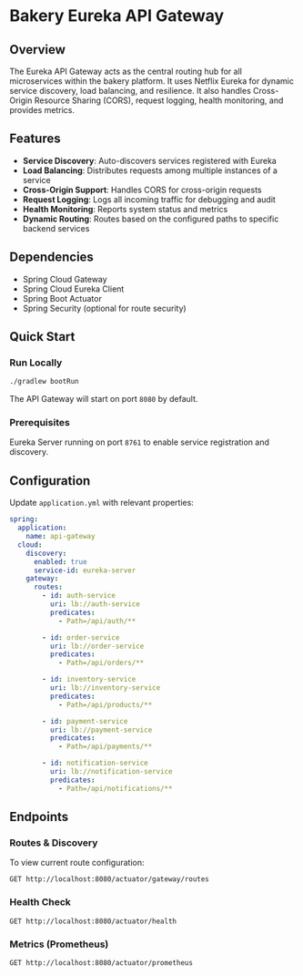 # Bakery Eureka API Gateway

## Overview
The Eureka API Gateway acts as the central routing hub for all microservices within the bakery platform. It uses Netflix Eureka for dynamic service discovery, load balancing, and resilience. It also handles Cross-Origin Resource Sharing (CORS), request logging, health monitoring, and provides metrics.

## Features
- **Service Discovery**: Auto-discovers services registered with Eureka  
- **Load Balancing**: Distributes requests among multiple instances of a service  
- **Cross-Origin Support**: Handles CORS for cross-origin requests  
- **Request Logging**: Logs all incoming traffic for debugging and audit  
- **Health Monitoring**: Reports system status and metrics  
- **Dynamic Routing**: Routes based on the configured paths to specific backend services  

## Dependencies
- Spring Cloud Gateway  
- Spring Cloud Eureka Client  
- Spring Boot Actuator  
- Spring Security (optional for route security)  

## Quick Start

### Run Locally
```bash
./gradlew bootRun
```
The API Gateway will start on port `8080` by default.

### Prerequisites
Eureka Server running on port `8761` to enable service registration and discovery.

## Configuration

Update `application.yml` with relevant properties:

```yaml
spring:
  application:
    name: api-gateway
  cloud:
    discovery:
      enabled: true
      service-id: eureka-server
    gateway:
      routes:
        - id: auth-service
          uri: lb://auth-service
          predicates:
            - Path=/api/auth/**

        - id: order-service
          uri: lb://order-service
          predicates:
            - Path=/api/orders/**

        - id: inventory-service
          uri: lb://inventory-service
          predicates:
            - Path=/api/products/**

        - id: payment-service
          uri: lb://payment-service
          predicates:
            - Path=/api/payments/**

        - id: notification-service
          uri: lb://notification-service
          predicates:
            - Path=/api/notifications/**
```

## Endpoints

### Routes & Discovery
To view current route configuration:
```http
GET http://localhost:8080/actuator/gateway/routes
```

### Health Check
```http
GET http://localhost:8080/actuator/health
```

### Metrics (Prometheus)
```http
GET http://localhost:8080/actuator/prometheus
```
